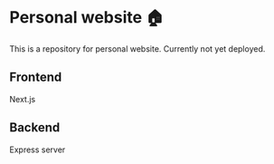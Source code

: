 # Personal website 🏠

This is a repository for personal website. Currently not yet deployed.

## Frontend

Next.js

## Backend

Express server
